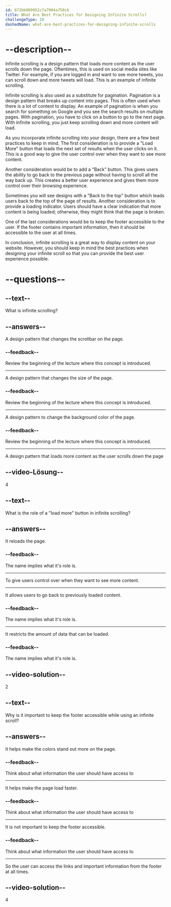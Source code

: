 ```yaml
---
id: 672bb009952c7a7904a750cb
title: What Are Best Practices for Designing Infinite Scrolls?
challengeType: 19
dashedName: what-are-best-practices-for-designing-infinite-scrolls
---
```


# --description--

Infinite scrolling is a design pattern that loads more content as the user scrolls down the page. Oftentimes, this is used on social media sites like Twitter. For example, if you are logged in and want to see more tweets, you can scroll down and more tweets will load. This is an example of infinite scrolling.

Infinite scrolling is also used as a substitute for pagination. Pagination is a design pattern that breaks up content into pages. This is often used when there is a lot of content to display. An example of pagination is when you search for something on Google and you see the search results on multiple pages. With pagination, you have to click on a button to go to the next page. With infinite scrolling, you just keep scrolling down and more content will load.

As you incorporate infinite scrolling into your design, there are a few best practices to keep in mind. The first consideration is to provide a "Load More" button that loads the next set of results when the user clicks on it. This is a good way to give the user control over when they want to see more content.

Another consideration would be to add a "Back" button. This gives users the ability to go back to the previous page without having to scroll all the way back up. This creates a better user experience and gives them more control over their browsing experience.

Sometimes you will see designs with a "Back to the top" button which leads users back to the top of the page of results. Another consideration is to provide a loading indicator. Users should have a clear indication that more content is being loaded; otherwise, they might think that the page is broken.

One of the last considerations would be to keep the footer accessible to the user. If the footer contains important information, then it should be accessible to the user at all times.

In conclusion, infinite scrolling is a great way to display content on your website. However, you should keep in mind the best practices when designing your infinite scroll so that you can provide the best user experience possible.

# --questions--

## --text--

What is infinite scrolling?

## --answers--

A design pattern that changes the scrollbar on the page.

### --feedback--

Review the beginning of the lecture where this concept is introduced.

---

A design pattern that changes the size of the page.

### --feedback--

Review the beginning of the lecture where this concept is introduced.

---

A design pattern to change the background color of the page.

### --feedback--

Review the beginning of the lecture where this concept is introduced.

---

A design pattern that loads more content as the user scrolls down the page

## --video-Lösung--

4

## --text--

What is the role of a "load more" button in infinite scrolling?

## --answers--

It reloads the page.

### --feedback--

The name implies what it's role is.

---

To give users control over when they want to see more content.

---

It allows users to go back to previously loaded content.

### --feedback--

The name implies what it's role is.

---

It restricts the amount of data that can be loaded.

### --feedback--

The name implies what it's role is.

## --video-solution--

2

## --text--

Why is it important to keep the footer accessible while using an infinite scroll?

## --answers--

It helps make the colors stand out more on the page.

### --feedback--

Think about what information the user should have access to

---

It helps make the page load faster.

### --feedback--

Think about what information the user should have access to

---

It is not important to keep the footer accessible.

### --feedback--

Think about what information the user should have access to

---

So the user can access the links and important information from the footer at all times.

## --video-solution--

4
